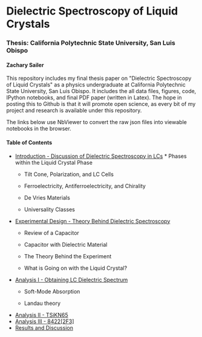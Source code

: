 # Dielectric Spectroscopy of Liquid Crystals #
### Thesis: California Polytechnic State University, San Luis Obispo ###
#### Zachary Sailer ####

This repository includes my final thesis paper on "Dielectric Spectroscopy of Liquid Crystals" as a physics undergraduate at California Polytechnic State University, San Luis Obispo.
It includes the all data files, figures, code, IPython notebooks, and final PDF paper (written in Latex). 
The hope in posting this to Github is that it will promote open science, as every bit of my project and research is available under this repository.

The links below use NbViewer to convert the raw json files into viewable notebooks in the browser.

#### Table of Contents ####

* <a href="http://nbviewer.ipython.org/urls/raw.github.com/Zsailer/calpolythesis/master/notebooks/Introduction%2520-%2520Discussion%2520of%2520Dielectric%2520Spectroscopy%2520in%2520LCs.ipynb">
	Introduction - Discussion of Dielectric Spectroscopy in LCs</a>
	* Phases within the Liquid Crystal Phase
	
	* Tilt Cone, Polarization, and LC Cells
	
	* Ferroelectricity, Antiferroelectricity, and Chirality
	
	* De Vries Materials
	
	* Universality Classes

* <a href = "http://nbviewer.ipython.org/urls/raw.github.com/Zsailer/calpolythesis/master/notebooks/Experimental%2520Design%2520-%2520Theory%2520Behind%2520Dielectric%2520Spectroscopy.ipynb">
	Experimental Design - Theory Behind Dielectric Spectroscopy</a>

	* Review of a Capacitor
	
	* Capacitor with Dielectric Material
	
	* The Theory Behind the Experiment
	
	* What is Going on with the Liquid Crystal?
	
* <a href="http://nbviewer.ipython.org/urls/raw.github.com/Zsailer/calpolythesis/master/notebooks/Analysis%20I%20-%20Obtaining%20LC%20Dielectric%20Spectrum.ipynb">
	Analysis I - Obtaining LC Dielectric Spectrum</a>

	* Soft-Mode Absorption
	
	* Landau theory

* <a href="http://nbviewer.ipython.org/urls/raw.github.com/Zsailer/calpolythesis/master/notebooks/Analysis%20II%20-%20TSiKN65.ipynb">
	Analysis II - TSiKN65</a>

* <a href="http://nbviewer.ipython.org/urls/raw.github.com/Zsailer/calpolythesis/master/notebooks/Analysis%20III%20-%208422%5B2F3%5D.ipynb">
	Analysis III - 8422[2F3]</a>

* <a href="http://nbviewer.ipython.org/urls/raw.github.com/Zsailer/calpolythesis/master/notebooks/Results%20and%20Discussion.ipynb">
	Results and Discussion</a>

